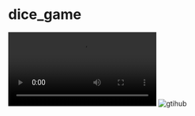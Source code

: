 # dice_game

![Video is here](https://user-images.githubusercontent.com/77739006/138841283-4b4f8b04-4ac0-4f86-be01-9d3c724bce0a.mp4)
![gtihub]()
